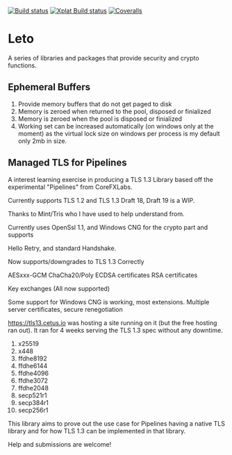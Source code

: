 ﻿[![Build status](https://ci.appveyor.com/api/projects/status/rvpu3vfrwdbm3vgg/branch/master?svg=true)](https://ci.appveyor.com/project/Drawaes/leto)
[![Xplat Build status](https://travis-ci.org/Drawaes/Leto.svg?branch=master)](https://travis-ci.org/Drawaes/Leto)
[![Coveralls](https://img.shields.io/coveralls/Drawaes/Leto.svg)](https://coveralls.io/github/Drawaes/Leto?branch=master)

# Leto
A series of libraries and packages that provide security and crypto functions.

## Ephemeral Buffers

1. Provide memory buffers that do not get paged to disk
2. Memory is zeroed when returned to the pool, disposed or finialized
3. Memory is zeroed when the pool is disposed or finialized
4. Working set can be increased automatically (on windows only at the moment) as the virtual lock size on windows per process is my default only 2mb in size.

## Managed TLS for Pipelines

A interest learning exercise in producing a TLS 1.3 Library based off the experimental "Pipelines" from CoreFXLabs.

Currently supports TLS 1.2 and TLS 1.3 Draft 18, Draft 19 is a WIP.

Thanks to Mint/Tris who I have used to help understand from.

Currently uses OpenSsl 1.1, and Windows CNG for the crypto part and supports

Hello Retry, and standard Handshake. 

Now supports/downgrades to TLS 1.3 Correctly

AESxxx-GCM
ChaCha20/Poly
ECDSA certificates
RSA certificates

Key exchanges (All now supported)

Some support for Windows CNG is working, most extensions. Multiple server certificates, secure renegotiation

https://tls13.cetus.io was hosting a site running on it (but the free hosting ran out). It ran for 4 weeks serving the TLS 1.3 spec without any downtime.

1. x25519
2. x448
3. ffdhe8192
4. ffdhe6144
5. ffdhe4096
6. ffdhe3072
7. ffdhe2048
8. secp521r1
9. secp384r1
10. secp256r1

This library aims to prove out the use case for Pipelines having a native TLS library and for how TLS 1.3 can be implemented in that library.

Help and submissions are welcome!
